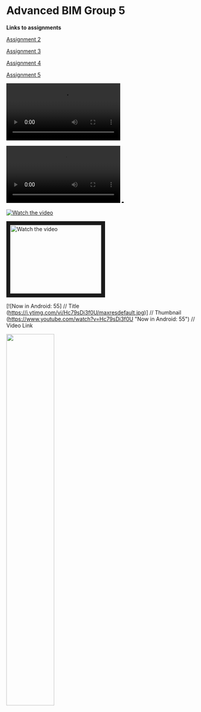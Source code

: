 # Advanced BIM Group 5

**Links to assignments**

[Assignment 2](A2/README.md)

[Assignment 3](A3/README.md)

[Assignment 4](A4/README.md)

[Assignment 5](A5/README.md)

![asdasd](A4/images/Test.mp4)


![](A4/images/Test.mp4)
<video src="https://www.youtube.com/watch?v=XfR9iY5y94s" controls="controls" style="max-width: 5;"> </video>

[![Watch the video](https://img.youtube.com/vi/nTQUwghvy5Q/default.jpg)](https://youtu.be/nTQUwghvy5Q)

<a href="http://www.youtube.com/watch?feature=player_embedded&v=nTQUwghvy5Q" target="_blank">
 <img src="http://img.youtube.com/vi/nTQUwghvy5Q/mqdefault.jpg" alt="Watch the video" width="240" height="180" border="10" />
</a>

[![Now in Android: 55]          // Title
(https://i.ytimg.com/vi/Hc79sDi3f0U/maxresdefault.jpg)] // Thumbnail
(https://www.youtube.com/watch?v=Hc79sDi3f0U "Now in Android: 55")    // Video Link


[<img src="https://i.ytimg.com/vi/Hc79sDi3f0U/maxresdefault.jpg" width="50%">](https://www.youtube.com/watch?v=Hc79sDi3f0U "Now in Android: 55")
